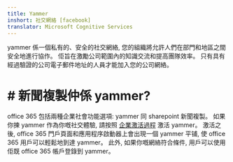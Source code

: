 ```yaml
---
title: Yammer
inshort: 社交網絡 [facebook]
translator: Microsoft Cognitive Services
---
```


yammer 係一個私有的、安全的社交網絡, 您的組織將允許人們在部門和地區之間安全地進行協作。 佢旨在激勵公司範圍內的知識交流和提高團隊效率。 只有具有經過驗證的公司電子郵件地址的人員才能加入您的公司網絡。

# # 新聞複製仲係 yammer?
office 365 包括兩種企業社會功能選項: yammer 同 sharepoint 新聞複製。 如果你揀 yammer 作為你嘅社交體驗, 請按照 [企業激活過程](http://0) 激活 yammer。 激活之後, office 365 門戶頁面和應用程序啟動器上會出現一個 yammer 平铺, 使 office 365 用戶可以輕鬆地到達 yammer。 此外, 如果你嘅網絡符合條件, 用戶可以使用佢既 office 365 帳戶登錄到 yammer。



